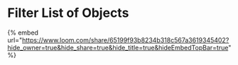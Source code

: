 # Filter List of Objects

{% embed url="https://www.loom.com/share/65199f93b8234b318c567a3619345402?hide_owner=true&hide_share=true&hide_title=true&hideEmbedTopBar=true" %}
